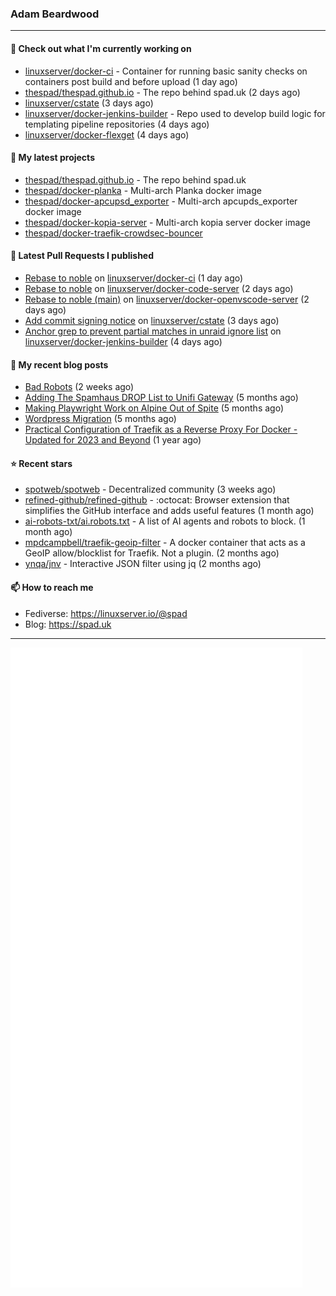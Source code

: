 ### Adam Beardwood
---
#### 👷 Check out what I'm currently working on

- [linuxserver/docker-ci](https://github.com/linuxserver/docker-ci) - Container for running basic sanity checks on containers post build and before upload (1 day ago)
- [thespad/thespad.github.io](https://github.com/thespad/thespad.github.io) - The repo behind spad.uk (2 days ago)
- [linuxserver/cstate](https://github.com/linuxserver/cstate) (3 days ago)
- [linuxserver/docker-jenkins-builder](https://github.com/linuxserver/docker-jenkins-builder) - Repo used to develop build logic for templating pipeline repositories (4 days ago)
- [linuxserver/docker-flexget](https://github.com/linuxserver/docker-flexget) (4 days ago)

#### 🌱 My latest projects

- [thespad/thespad.github.io](https://github.com/thespad/thespad.github.io) - The repo behind spad.uk
- [thespad/docker-planka](https://github.com/thespad/docker-planka) - Multi-arch Planka docker image
- [thespad/docker-apcupsd_exporter](https://github.com/thespad/docker-apcupsd_exporter) - Multi-arch apcupds_exporter docker image
- [thespad/docker-kopia-server](https://github.com/thespad/docker-kopia-server) - Multi-arch kopia server docker image 
- [thespad/docker-traefik-crowdsec-bouncer](https://github.com/thespad/docker-traefik-crowdsec-bouncer)

#### 🔨 Latest Pull Requests I published

- [Rebase to noble](https://github.com/linuxserver/docker-ci/pull/47) on [linuxserver/docker-ci](https://github.com/linuxserver/docker-ci) (1 day ago)
- [Rebase to noble](https://github.com/linuxserver/docker-code-server/pull/184) on [linuxserver/docker-code-server](https://github.com/linuxserver/docker-code-server) (2 days ago)
- [Rebase to noble (main)](https://github.com/linuxserver/docker-openvscode-server/pull/32) on [linuxserver/docker-openvscode-server](https://github.com/linuxserver/docker-openvscode-server) (2 days ago)
- [Add commit signing notice](https://github.com/linuxserver/cstate/pull/232) on [linuxserver/cstate](https://github.com/linuxserver/cstate) (3 days ago)
- [Anchor grep to prevent partial matches in unraid ignore list](https://github.com/linuxserver/docker-jenkins-builder/pull/275) on [linuxserver/docker-jenkins-builder](https://github.com/linuxserver/docker-jenkins-builder) (4 days ago)

#### 📜 My recent blog posts

- [Bad Robots](https://www.spad.uk/posts/bad-robots/) (2 weeks ago)
- [Adding The Spamhaus DROP List to Unifi Gateway](https://www.spad.uk/posts/adding-spamhaus-drop-list-to-unifi-gateway/) (5 months ago)
- [Making Playwright Work on Alpine Out of Spite](https://www.spad.uk/posts/making-playwright-work-on-alpine-out-of-spite/) (5 months ago)
- [Wordpress Migration](https://www.spad.uk/posts/wordpress-migration/) (5 months ago)
- [Practical Configuration of Traefik as a Reverse Proxy For Docker - Updated for 2023 and Beyond](https://www.spad.uk/posts/practical-configuration-of-traefik-as-a-reverse-proxy-for-docker-updated-for-2023/) (1 year ago)

#### ⭐ Recent stars

- [spotweb/spotweb](https://github.com/spotweb/spotweb) - Decentralized community (3 weeks ago)
- [refined-github/refined-github](https://github.com/refined-github/refined-github) - :octocat: Browser extension that simplifies the GitHub interface and adds useful features (1 month ago)
- [ai-robots-txt/ai.robots.txt](https://github.com/ai-robots-txt/ai.robots.txt) - A list of AI agents and robots to block. (1 month ago)
- [mpdcampbell/traefik-geoip-filter](https://github.com/mpdcampbell/traefik-geoip-filter) - A docker container that acts as a GeoIP allow/blocklist for Traefik. Not a plugin. (2 months ago)
- [ynqa/jnv](https://github.com/ynqa/jnv) - Interactive JSON filter using jq (2 months ago)

#### 📫 How to reach me
- Fediverse: https://linuxserver.io/@spad
- Blog: https://spad.uk
---
<img src="https://raw.githubusercontent.com/thespad/thespad/main/github-metrics.svg">

